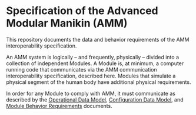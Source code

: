 # Specification of the Advanced Modular Manikin (AMM)
This repository documents the data and behavior requirements of the AMM interoperability specification.

An AMM system is logically – and frequently, physically – divided into a collection of independent Modules.
A Module is, at minimum, a computer running code that communicates via the AMM communication interoperability
 specification, described here.
Modules that simulate a physical segment of the human body have additional physical requirements.
 
In order for any Module to comply with AMM, it must communicate as described by the
 [Operational Data Model](operational_data_model.md),
 [Configuration Data Model](configuration_data_model.md), and 
 [Module Behavior Requirements](module_behavior_requirements.md) documents.

